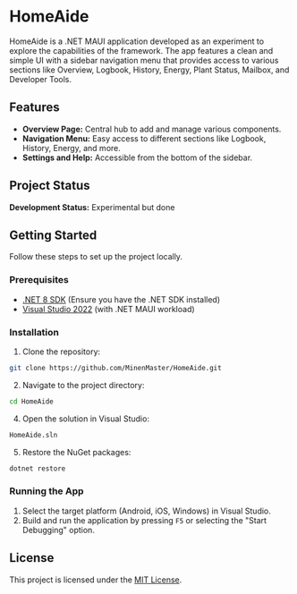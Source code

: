 # HomeAide

HomeAide is a .NET MAUI application developed as an experiment to explore the capabilities of the framework. The app features a clean and simple UI with a sidebar navigation menu that provides access to various sections like Overview, Logbook, History, Energy, Plant Status, Mailbox, and Developer Tools.

## Features

- **Overview Page:** Central hub to add and manage various components.
- **Navigation Menu:** Easy access to different sections like Logbook, History, Energy, and more.
- **Settings and Help:** Accessible from the bottom of the sidebar.

## Project Status

**Development Status:** Experimental but done

## Getting Started

Follow these steps to set up the project locally.

### Prerequisites

- [.NET 8 SDK](https://dotnet.microsoft.com/download/dotnet/8.0) (Ensure you have the .NET SDK installed)
- [Visual Studio 2022](https://visualstudio.microsoft.com/) (with .NET MAUI workload)

### Installation

1. Clone the repository:

```bash
git clone https://github.com/MinenMaster/HomeAide.git
```

2. Navigate to the project directory:

```bash
cd HomeAide
```

4. Open the solution in Visual Studio:

```bash
HomeAide.sln
```

5. Restore the NuGet packages:

```bash
dotnet restore
```

### Running the App

1. Select the target platform (Android, iOS, Windows) in Visual Studio.
2. Build and run the application by pressing `F5` or selecting the "Start Debugging" option.

## License

This project is licensed under the [MIT License](./LICENSE).
